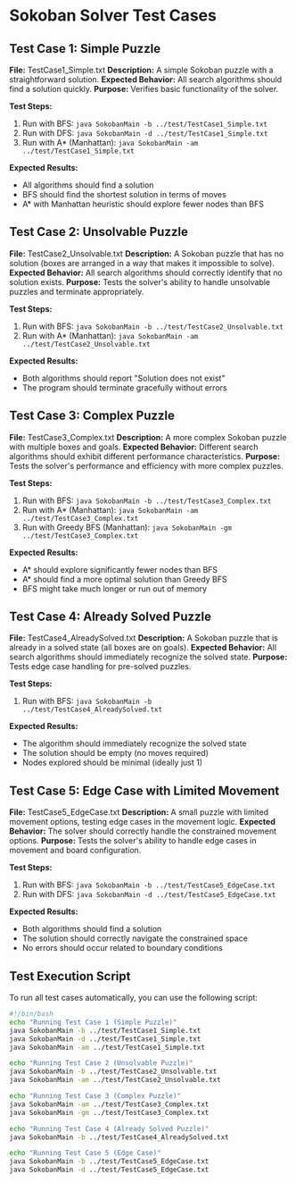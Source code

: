 # Sokoban Solver Test Cases

## Test Case 1: Simple Puzzle
**File:** TestCase1_Simple.txt
**Description:** A simple Sokoban puzzle with a straightforward solution.
**Expected Behavior:** All search algorithms should find a solution quickly.
**Purpose:** Verifies basic functionality of the solver.

**Test Steps:**
1. Run with BFS: `java SokobanMain -b ../test/TestCase1_Simple.txt`
2. Run with DFS: `java SokobanMain -d ../test/TestCase1_Simple.txt`
3. Run with A* (Manhattan): `java SokobanMain -am ../test/TestCase1_Simple.txt`

**Expected Results:**
- All algorithms should find a solution
- BFS should find the shortest solution in terms of moves
- A* with Manhattan heuristic should explore fewer nodes than BFS

## Test Case 2: Unsolvable Puzzle
**File:** TestCase2_Unsolvable.txt
**Description:** A Sokoban puzzle that has no solution (boxes are arranged in a way that makes it impossible to solve).
**Expected Behavior:** All search algorithms should correctly identify that no solution exists.
**Purpose:** Tests the solver's ability to handle unsolvable puzzles and terminate appropriately.

**Test Steps:**
1. Run with BFS: `java SokobanMain -b ../test/TestCase2_Unsolvable.txt`
2. Run with A* (Manhattan): `java SokobanMain -am ../test/TestCase2_Unsolvable.txt`

**Expected Results:**
- Both algorithms should report "Solution does not exist"
- The program should terminate gracefully without errors

## Test Case 3: Complex Puzzle
**File:** TestCase3_Complex.txt
**Description:** A more complex Sokoban puzzle with multiple boxes and goals.
**Expected Behavior:** Different search algorithms should exhibit different performance characteristics.
**Purpose:** Tests the solver's performance and efficiency with more complex puzzles.

**Test Steps:**
1. Run with BFS: `java SokobanMain -b ../test/TestCase3_Complex.txt`
2. Run with A* (Manhattan): `java SokobanMain -am ../test/TestCase3_Complex.txt`
3. Run with Greedy BFS (Manhattan): `java SokobanMain -gm ../test/TestCase3_Complex.txt`

**Expected Results:**
- A* should explore significantly fewer nodes than BFS
- A* should find a more optimal solution than Greedy BFS
- BFS might take much longer or run out of memory

## Test Case 4: Already Solved Puzzle
**File:** TestCase4_AlreadySolved.txt
**Description:** A Sokoban puzzle that is already in a solved state (all boxes are on goals).
**Expected Behavior:** All search algorithms should immediately recognize the solved state.
**Purpose:** Tests edge case handling for pre-solved puzzles.

**Test Steps:**
1. Run with BFS: `java SokobanMain -b ../test/TestCase4_AlreadySolved.txt`

**Expected Results:**
- The algorithm should immediately recognize the solved state
- The solution should be empty (no moves required)
- Nodes explored should be minimal (ideally just 1)

## Test Case 5: Edge Case with Limited Movement
**File:** TestCase5_EdgeCase.txt
**Description:** A small puzzle with limited movement options, testing edge cases in the movement logic.
**Expected Behavior:** The solver should correctly handle the constrained movement options.
**Purpose:** Tests the solver's ability to handle edge cases in movement and board configuration.

**Test Steps:**
1. Run with BFS: `java SokobanMain -b ../test/TestCase5_EdgeCase.txt`
2. Run with DFS: `java SokobanMain -d ../test/TestCase5_EdgeCase.txt`

**Expected Results:**
- Both algorithms should find a solution
- The solution should correctly navigate the constrained space
- No errors should occur related to boundary conditions

## Test Execution Script

To run all test cases automatically, you can use the following script:

```bash
#!/bin/bash
echo "Running Test Case 1 (Simple Puzzle)"
java SokobanMain -b ../test/TestCase1_Simple.txt
java SokobanMain -d ../test/TestCase1_Simple.txt
java SokobanMain -am ../test/TestCase1_Simple.txt

echo "Running Test Case 2 (Unsolvable Puzzle)"
java SokobanMain -b ../test/TestCase2_Unsolvable.txt
java SokobanMain -am ../test/TestCase2_Unsolvable.txt

echo "Running Test Case 3 (Complex Puzzle)"
java SokobanMain -am ../test/TestCase3_Complex.txt
java SokobanMain -gm ../test/TestCase3_Complex.txt

echo "Running Test Case 4 (Already Solved Puzzle)"
java SokobanMain -b ../test/TestCase4_AlreadySolved.txt

echo "Running Test Case 5 (Edge Case)"
java SokobanMain -b ../test/TestCase5_EdgeCase.txt
java SokobanMain -d ../test/TestCase5_EdgeCase.txt
```
